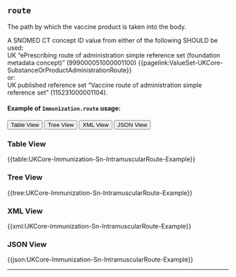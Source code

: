 ## `route`

The path by which the vaccine product is taken into the body.

A SNOMED CT concept ID value from either of the following SHOULD be used:
<br/>
UK “ePrescribing route of administration simple reference set (foundation metadata concept)” (999000051000001100) {{pagelink:ValueSet-UKCore-SubstanceOrProductAdministrationRoute}}
<br/>
or:
<br/>
UK published reference set “Vaccine route of administration simple reference set” (115231000001104).

#### Example of `Immunization.route` usage:
<div class="tab">
 <button class="tablinks active" onclick="openTab(event, 'Table View')">Table View</button>
  <button class="tablinks" onclick="openTab(event, 'Tree View')">Tree View</button>
  <button class="tablinks" onclick="openTab(event, 'XML View')">XML View</button>
  <button class="tablinks" onclick="openTab(event, 'JSON View')">JSON View</button>
</div>


<div id="Table View" class="tabcontent" style="display:block">
  <h3>Table View</h3>
{{table:UKCore-Immunization-Sn-IntramuscularRoute-Example}}
</div>

<div id="Tree View" class="tabcontent">
  <h3>Tree View</h3>
{{tree:UKCore-Immunization-Sn-IntramuscularRoute-Example}}
</div>

<div id="XML View" class="tabcontent">
  <h3>XML View</h3>
{{xml:UKCore-Immunization-Sn-IntramuscularRoute-Example}}
</div>

<div id="JSON View" class="tabcontent">
  <h3>JSON View</h3>
{{json:UKCore-Immunization-Sn-IntramuscularRoute-Example}}
</div>

---

